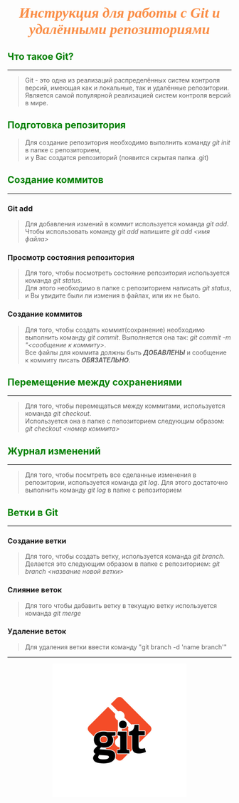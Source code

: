 # <center> <font size="6" color="#fa8e47" face="serif"> ***Инструкция для работы с Git и удалёнными репозиториями*** </font> </center> 

## <font color="green"> **Что такое Git?** </font>
<hr />

> Git - это одна из реализаций распределённых систем контроля версий, имеющая как и локальные, так и удалённые репозитории.  
Является самой популярной реализацией систем контроля версий в мире.

## <font color="green"> **Подготовка репозитория** </font>
> Для создание репозитория необходимо выполнить команду *git init*  в папке с репозиторием,  
 и у Вас создатся репозиторий (появится скрытая папка .git)

## <font color="green"> **Создание коммитов** </font>
<hr />

### **Git add** 
> Для добавления измений в коммит используется команда *git add*.  
 Чтобы использовать команду *git add* напишите *git add <имя файла>*

### **Просмотр состояния репозитория**
> Для того, чтобы посмотреть состояние репозитория используется команда *git status*.  
 Для этого необходимо в папке с репозиторием написать *git status*, и Вы увидите были ли измения в файлах, или их не было.

### **Создание коммитов**
> Для того, чтобы создать коммит(сохранение) необходимо выполнить команду *git commit*. Выполняется она так: *git commit -m "<сообщение к коммиту>*.  
 Все файлы для коммита должны быть ***ДОБАВЛЕНЫ*** и сообщение к коммиту писать ***ОБЯЗАТЕЛЬНО***.

## <font color="green"> **Перемещение между сохранениями** </font>
<hr />

> Для того, чтобы перемещаться между коммитами, используется команда *git checkout*.  
 Используется она в папке с пепозиторием следующим образом: *git checkout <номер коммита>*

## <font color="green"> **Журнал изменений** </font>
<hr />

> Для того, чтобы посмтреть все сделанные изменения в репозитории, используется команда *git log*. Для этого достаточно выполнить команду *git log* в папке с репозиторием

## <font color="green"> **Ветки в Git** </font>
<hr />

### **Создание ветки**

> Для того, чтобы создать ветку, используется команда *git branch*.  
 Делается это следующим образом в папке с репозиторием: *git branch <название новой ветки>*

### **Слияние веток**

> Для того чтобы дабавить ветку в текущую ветку используется команда *git merge <name branch>*

### **Удаление веток**
> Для удаления ветки ввести команду "git branch -d 'name branch'"
***
<center> <img src="Git.png" width="300" height="300" alt="no find any images"> </center
